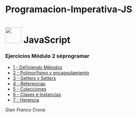 # Programacion-Imperativa-JS

# <img src="https://upload.wikimedia.org/wikipedia/commons/thumb/9/99/Unofficial_JavaScript_logo_2.svg/245px-Unofficial_JavaScript_logo_2.svg.png" width="50px"/> JavaScript



### Ejercicios Módulo 2 séprogramar

<ul>
  <li><a href="">1 - Definiendo Métodos</a></li>
  <li><a href="">2 - Polimorfismo y encapsulamiento</a></li>
  <li><a href="">3 - Getters y Setters</a></li>
  <li><a href="">4 - Referencias</a></li>
  <li><a href="">5 - Colecciones</a></li>
  <li><a href="">6 - Clases e Instancias</a></li>
  <li><a href="">7 - Herencia</a></li>
</ul>

<em>Gian Franco Crova</em>
